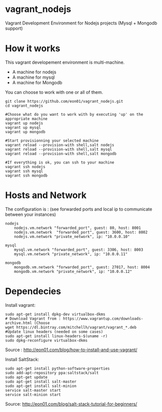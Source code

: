 # vagrant_nodejs
Vagrant Development Environment for Nodejs projects (Mysql + Mongodb support)

# How it works

This vagrant developement environment is multi-machine.

* A machine for nodejs
* A machine for mysql
* A machine for Mongodb

You can choose to work with one or all of them.

```
git clone https://github.com/eon01/vagrant_nodejs.git
cd vagrant_nodejs

#Choose what do you want to work with by executing 'up' on the appropriate machine
vagrant up nodejs
vagrant up mysql
vagrant up mongodb

#Start provisionning your selected machine
vagrant reload --provision-with shell,salt nodejs
vagrant reload --provision-with shell,salt mysql
vagrant reload --provision-with shell,salt mongodb

#If everything is ok, you can ssh to your machine
vagrant ssh nodejs
vagrant ssh mysql
vagrant ssh mongodb

```
# Hosts and Network

The configuration is :
(see forwarded ports and local ip to communicate between your instances)

```
nodejs
    nodejs.vm.network "forwarded_port", guest: 80, host: 8001
    nodejs.vm.network  "forwarded_port", guest: 3600, host: 8002
    nodejs.vm.network "private_network", ip: "10.0.0.10"

mysql
    mysql.vm.network "forwarded_port", guest: 3306, host: 8003
    mysql.vm.network "private_network", ip: "10.0.0.11"

mongodb
    mongodb.vm.network "forwarded_port", guest: 27017, host: 8004
    mongodb.vm.network "private_network", ip: "10.0.0.12"
```

# Dependecies
Install vagrant:

```
sudo apt-get install dpkg-dev virtualbox-dkms
# Download Vagrant from : https://www.vagrantup.com/downloads-archive.html (Choose
wget https://dl.bintray.com/mitchellh/vagrant/vagrant_*.deb
#Update linux headers (needed on some cases)
sudo apt-get install linux-headers-$(uname -r)
sudo dpkg-reconfigure virtualbox-dkms
```
Source : http://eon01.com/blog/how-to-install-and-use-vagrant/

Install SaltStack:
```
sudo apt-get install python-software-properties
sudo add-apt-repository ppa:saltstack/salt
sudo apt-get update
sudo apt-get install salt-master
sudo apt-get install salt-minion
service salt-master start
service salt-minion start
```
Source: http://eon01.com/blog/salt-stack-tutorial-for-beginners/
